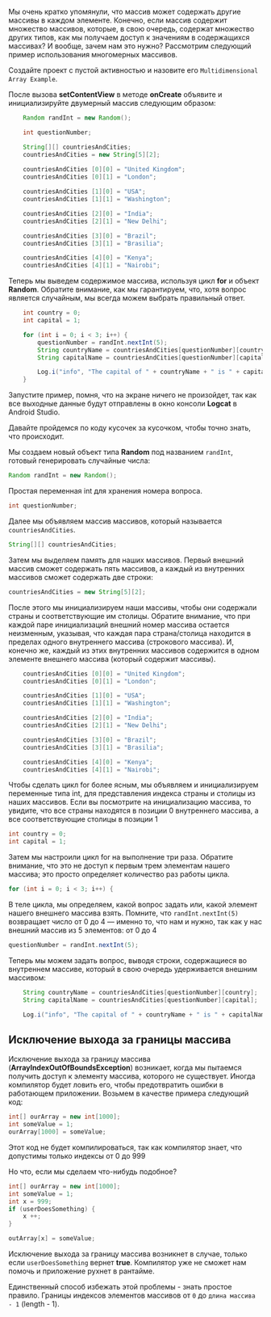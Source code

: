 Мы очень кратко упомянули, что массив может содержать другие массивы в каждом элементе. Конечно, если массив содержит множество массивов, которые, в свою очередь, содержат множество других типов, как мы получаем доступ к значениям в содержащихся массивах? И вообще, зачем нам это нужно? Рассмотрим следующий пример использования многомерных массивов.

Создайте проект с пустой активностью и назовите его ```Multidimensional Array Example```.

После вызова **setContentView** в методе **onCreate** объявите и инициализируйте двумерный массив следующим образом:
```java
    Random randInt = new Random();

    int questionNumber;

    String[][] countriesAndCities;
    countriesAndCities = new String[5][2];
    
    countriesAndCities [0][0] = "United Kingdom";
    countriesAndCities [0][1] = "London";

    countriesAndCities [1][0] = "USA";
    countriesAndCities [1][1] = "Washington";

    countriesAndCities [2][0] = "India";
    countriesAndCities [2][1] = "New Delhi";

    countriesAndCities [3][0] = "Brazil";
    countriesAndCities [3][1] = "Brasilia";

    countriesAndCities [4][0] = "Kenya";
    countriesAndCities [4][1] = "Nairobi";
```
Теперь мы выведем содержимое массива, используя цикл **for** и объект **Random**. Обратите внимание, как мы гарантируем, что, хотя вопрос является случайным, мы всегда можем выбрать правильный ответ.
```java
    int country = 0;
    int capital = 1;

    for (int i = 0; i < 3; i++) {
        questionNumber = randInt.nextInt(5);
        String countryName = countriesAndCities[questionNumber][country];
        String capitalName = countriesAndCities[questionNumber][capital];

        Log.i("info", "The capital of " + countryName + " is " + capitalName);
    }
```
Запустите пример, помня, что на экране ничего не произойдет, так как все выходные данные будут отправлены в окно консоли **Logcat** в Android Studio.

Давайте пройдемся по коду кусочек за кусочком, чтобы точно знать, что происходит.

Мы создаем новый объект типа **Random** под названием ```randInt```, готовый генерировать случайные числа:
```java
Random randInt = new Random();
```
Простая переменная int для хранения номера вопроса.
```java
int questionNumber;
```
Далее мы объявляем массив массивов, который называется ```countriesAndCities```.
```java
String[][] countriesAndCities;
```
Затем мы выделяем память для наших массивов. Первый внешний массив сможет содержать пять массивов, а каждый из внутренних массивов сможет содержать две строки:
```java
countriesAndCities = new String[5][2];
```
После этого мы инициализируем наши массивы, чтобы они содержали страны и соответствующие им столицы. Обратите внимание, что при каждой паре инициализаций внешний номер массива остается неизменным, указывая, что каждая пара страна/столица находится в пределах одного внутреннего массива (строкового массива). И, конечно же, каждый из этих внутренних массивов содержится в одном элементе внешнего массива (который содержит массивы). 
```java
    countriesAndCities [0][0] = "United Kingdom";
    countriesAndCities [0][1] = "London";

    countriesAndCities [1][0] = "USA";
    countriesAndCities [1][1] = "Washington";

    countriesAndCities [2][0] = "India";
    countriesAndCities [2][1] = "New Delhi";

    countriesAndCities [3][0] = "Brazil";
    countriesAndCities [3][1] = "Brasilia";

    countriesAndCities [4][0] = "Kenya";
    countriesAndCities [4][1] = "Nairobi";
```
Чтобы сделать цикл for более ясным, мы объявляем и инициализируем переменные типа int, для представления индекса страны и столицы из наших массивов. Если вы посмотрите на инициализацию массива, то увидите, что все страны находятся в позиции 0 внутреннего массива, а все соответствующие столицы в позиции 1
```java
int country = 0;
int capital = 1;
```
Затем мы настроили цикл for на выполнение три раза. Обратите внимание, что это не доступ к первым трем элементам нашего массива; это просто определяет количество раз работы цикла.
```java
for (int i = 0; i < 3; i++) {
```
В теле цикла, мы определяем, какой вопрос задать или, какой элемент нашего внешнего массива взять. Помните, что ```randInt.nextInt(5)``` возвращает число от 0 до 4 — именно то, что нам и нужно, так как у нас внешний массив из 5 элементов: от 0 до 4
```java
questionNumber = randInt.nextInt(5);
```
Теперь мы можем задать вопрос, выводя строки, содержащиеся во внутреннем массиве, который в свою очередь удерживается внешним массивом:
```java
    String countryName = countriesAndCities[questionNumber][country];
    String capitalName = countriesAndCities[questionNumber][capital];

    Log.i("info", "The capital of " + countryName + " is " + capitalName);
```

## Исключение выхода за границы массива
Исключение выхода за границу массива (**ArrayIndexOutOfBoundsException**) возникает, когда мы пытаемся получить доступ к элементу массива, которого не существует. Иногда компилятор будет ловить его, чтобы предотвратить ошибки в работающем приложении. Возьмем в качестве примера следующий код:
```java
int[] ourArray = new int[1000];
int someValue = 1;
ourArray[1000] = someValue;
```
Этот код не будет компилироваться, так как компилятор знает, что допустимы только индексы от 0 до 999

Но что, если мы сделаем что-нибудь подобное?
```java
int[] ourArray = new int[1000];
int someValue = 1;
int x = 999;
if (userDoesSomething) {
    x ++; 
}

outArray[x] = someValue;
```
Исключение выхода за границу массива возникнет в случае, только если ```userDoesSomething``` вернет **true**. Компилятор уже не сможет нам помочь и приложение рухнет в рантайме.

Единственный способ избежать этой проблемы - знать простое правило. Границы индексов элементов массивов от ```0``` до ```длина массива - 1``` (length - 1).
